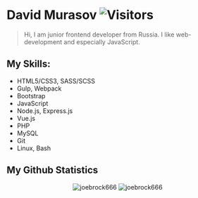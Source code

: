 # David Murasov ![Visitors](https://visitor-badge.glitch.me/badge?page_id=joebrock666) 

> Hi, I am junior frontend developer from Russia. I like web-development and especially JavaScript.

## My Skills: 

- HTML5/CSS3, SASS/SCSS
- Gulp, Webpack
- Bootstrap
- JavaScript
- Node.js, Express.js
- Vue.js
- PHP
- MySQL
- Git
- Linux, Bash

## My Github Statistics

<p align="center"> <img src="https://github-readme-stats.vercel.app/api?username=joebrock666&count_private=true&show_icons=true&theme=material-palenight" alt="joebrock666" /> <img src="https://github-readme-stats.vercel.app/api/top-langs/?username=joebrock666&count_private=true&hide=tsql&langs_count=7&theme=material-palenight&layout=compact" alt="joebrock666" /></p>
